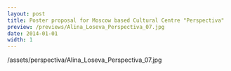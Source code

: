 ```yaml
---
layout: post
title: Poster proposal for Moscow based Cultural Centre "Perspectiva"
preview: /previews/Alina_Loseva_Perspectiva_07.jpg
date: 2014-01-01
width: 1
---
```

/assets/perspectiva/Alina_Loseva_Perspectiva_07.jpg

